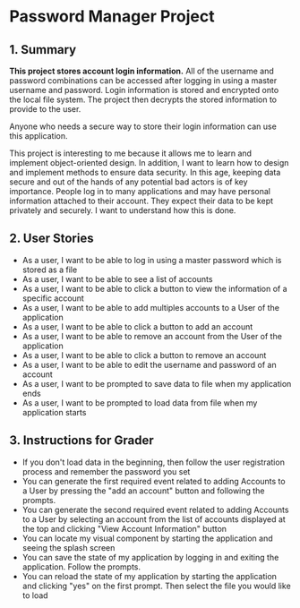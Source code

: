 # Password Manager Project

## 1. Summary

**This project stores account login information.** All of the username and password combinations can be accessed after
logging in using a master username and password. Login information is stored and encrypted onto the local file system.
The project then decrypts the stored information to provide to the user.

Anyone who needs a secure way to store their login information can use this application.

This project is interesting to me because it allows me to learn and implement object-oriented design. In addition, I
want to learn how to design and implement methods to ensure data security. In this age, keeping data secure and out of
the hands of any potential bad actors is of key importance. People log in to many applications and may have personal 
information attached to their account. They expect their data to be kept privately and securely. I want to 
understand how this is done.

## 2. User Stories

- As a user, I want to be able to log in using a master password which is stored as a file
- As a user, I want to be able to see a list of accounts
- As a user, I want to be able to click a button to view the information of a specific account
- As a user, I want to be able to add multiples accounts to a User of the application
- As a user, I want to be able to click a button to add an account
- As a user, I want to be able to remove an account from the User of the application
- As a user, I want to be able to click a button to remove an account
- As a user, I want to be able to edit the username and password of an account
- As a user, I want to be prompted to save data to file when my application ends
- As a user, I want to be prompted to load data from file when my application starts


## 3. Instructions for Grader
- If you don't load data in the beginning, then follow the user registration process and remember the password you set
- You can generate the first required event related to adding Accounts to a User by pressing the "add an account" button
and following the prompts.
- You can generate the second required event related to adding Accounts to a User by selecting an account from the list
of accounts displayed at the top and clicking "View Account Information" button
- You can locate my visual component by starting the application and seeing the splash screen
- You can save the state of my application by logging in and exiting the application. Follow the prompts.
- You can reload the state of my application by starting the application and clicking "yes" on the first prompt. Then
select the file you would like to load